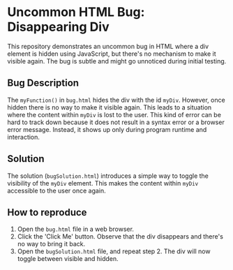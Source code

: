 # Uncommon HTML Bug: Disappearing Div

This repository demonstrates an uncommon bug in HTML where a div element is hidden using JavaScript, but there's no mechanism to make it visible again.  The bug is subtle and might go unnoticed during initial testing.

## Bug Description
The `myFunction()` in `bug.html` hides the div with the id `myDiv`. However, once hidden there is no way to make it visible again. This leads to a situation where the content within `myDiv` is lost to the user. This kind of error can be hard to track down because it does not result in a syntax error or a browser error message. Instead, it shows up only during program runtime and interaction.

## Solution
The solution (`bugSolution.html`) introduces a simple way to toggle the visibility of the `myDiv` element.  This makes the content within `myDiv` accessible to the user once again.

## How to reproduce
1. Open the `bug.html` file in a web browser.
2. Click the 'Click Me' button.  Observe that the div disappears and there's no way to bring it back.
3. Open the `bugSolution.html` file, and repeat step 2. The div will now toggle between visible and hidden.